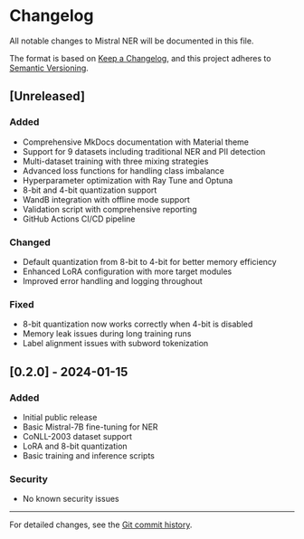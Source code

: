 # Changelog

All notable changes to Mistral NER will be documented in this file.

The format is based on [Keep a Changelog](https://keepachangelog.com/en/1.0.0/),
and this project adheres to [Semantic Versioning](https://semver.org/spec/v2.0.0.html).

## [Unreleased]

### Added
- Comprehensive MkDocs documentation with Material theme
- Support for 9 datasets including traditional NER and PII detection
- Multi-dataset training with three mixing strategies
- Advanced loss functions for handling class imbalance
- Hyperparameter optimization with Ray Tune and Optuna
- 8-bit and 4-bit quantization support
- WandB integration with offline mode support
- Validation script with comprehensive reporting
- GitHub Actions CI/CD pipeline

### Changed
- Default quantization from 8-bit to 4-bit for better memory efficiency
- Enhanced LoRA configuration with more target modules
- Improved error handling and logging throughout

### Fixed
- 8-bit quantization now works correctly when 4-bit is disabled
- Memory leak issues during long training runs
- Label alignment issues with subword tokenization

## [0.2.0] - 2024-01-15

### Added
- Initial public release
- Basic Mistral-7B fine-tuning for NER
- CoNLL-2003 dataset support
- LoRA and 8-bit quantization
- Basic training and inference scripts

### Security
- No known security issues

---

For detailed changes, see the [Git commit history](https://github.com/nevedomski/mistral_ner/commits/main).